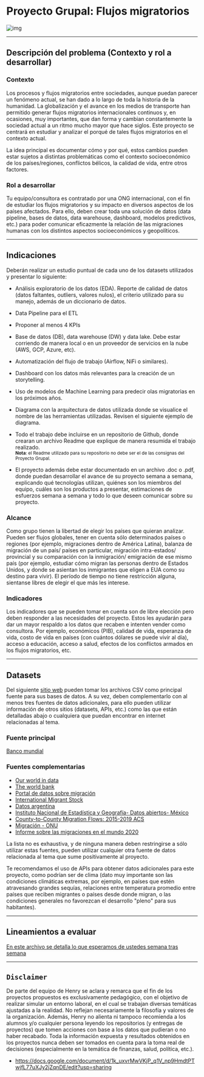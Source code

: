# <b>Proyecto Grupal: Flujos migratorios</b>

![img](https://i.imgur.com/2gHG5uz.png)  

<hr>  

## <b>Descripción del problema</b> (Contexto y rol a desarrollar)  

### <b>Contexto</b>  

Los procesos y flujos migratorios entre sociedades, aunque puedan parecer un fenómeno
actual, se han dado a lo largo de toda la historia de la humanidad. La globalización y el avance en los medios de transporte han permitido generar flujos migratorios internacionales continuos y, en ocasiones, muy importantes, que dan forma y cambian constantemente la sociedad actual a un ritmo mucho mayor que hace siglos.
Este proyecto se centrará en estudiar y analizar el porqué de tales flujos migratorios en el contexto actual.

La idea principal es documentar cómo y por qué, estos cambios pueden estar sujetos a distintas problemáticas como el contexto socioeconómico de los países/regiones, conflictos bélicos, la calidad de vida, entre otros factores.

### <b>Rol a desarrollar</b>  

Tu equipo/consultora es contratado por una ONG internacional, con el fin de estudiar los
flujos migratorios y su impacto en diversos aspectos de los países afectados. Para ello, deben crear toda una solución de datos (data pipeline, bases de datos, data warehouse, dashboard, modelos predictivos, etc.) para poder comunicar eficazmente la relación de las migraciones humanas con los distintos aspectos socioeconómicos y geopolíticos.   

<hr>  

## <b>Indicaciones</b>  

Deberán realizar un estudio puntual de cada uno de los datasets utilizados y presentar lo siguiente:

- Análisis exploratorio de los datos (EDA). Reporte de calidad de datos (datos faltantes, outliers, valores nulos), el criterio utilizado para su manejo, además de un diccionario de datos.  

- Data Pipeline para el ETL  

- Proponer al menos 4 KPIs  

- Base de datos (DB), data warehouse (DW) y data lake. Debe estar corriendo de manera local o en un proveedor de servicios en la nube (AWS, GCP, Azure, etc).  

- Automatización del flujo de trabajo (Airflow, NiFi o similares).  

- Dashboard con los datos más relevantes para la creación de un storytelling.

- Uso de modelos de Machine Learning para predecir olas migratorias en los próximos años.  

- Diagrama con la arquitectura de datos utilizada donde se visualice el nombre de las herramientas utilizadas. Revisen el siguiente ejemplo de diagrama.

- Todo el trabajo debe incluirse en un repositorio de Github, donde crearan un archivo Readme que explique de manera resumida el trabajo realizado.  
<small><b>Nota</b>: el Readme utilizado para su repositorio no debe ser el de las consignas del Proyecto Grupal.</small>  

- El proyecto además debe estar documentado en un archivo .doc o .pdf, donde puedan desarrollar el avance de su proyecto semana a semana, explicando qué tecnologías utilizan, quiénes son los miembros del equipo, cuáles son los productos a presentar, estimaciones de esfuerzos semana a semana y todo lo que deseen comunicar sobre su proyecto.  

### <b>Alcance</b>  

Como grupo tienen la libertad de elegir los países que quieran analizar. Pueden ser flujos
globales, tener en cuenta sólo determinados países o regiones (por ejemplo, migraciones
dentro de América Latina), balanza de migración de un país/ países en particular, migración intra-estados/ provincial y su comparación con la inmigración/ emigración de ese mismo país (por ejemplo, estudiar cómo migran las personas dentro de Estados Unidos, y donde se asientan los inmigrantes que eligen a EUA como su destino para vivir).
El período de tiempo no tiene restricción alguna, sientanse libres de elegir el que más les interese.

### <b>Indicadores</b>  

Los indicadores que se pueden tomar en cuenta son de libre elección pero deben responder a las necesidades del proyecto. Estos les ayudarán para dar un mayor respaldo a los datos que recaben e intenten vender como consultora. Por ejemplo, económicos (PIB), calidad de vida, esperanza de vida, costo de vida en países (con cuántos dólares se puede vivir al día), acceso a educación, acceso a salud, efectos de los conflictos armados en los flujos migratorios, etc.  

<hr>  

## <b>Datasets</b>  

Del siguiente [sitio web](https://datos.bancomundial.org/indicator/SM.POP.NETM?end=2017&start=1962) pueden tomar los archivos CSV como principal fuente para sus bases de datos. A su vez, deben complementarlo con al menos tres fuentes de datos adicionales, para ello pueden utilizar información de otros sitios (datasets, APIs, etc.) como las que están detalladas abajo o cualquiera que puedan encontrar en internet relacionadas al tema.

### <b>Fuente principal</b>  

[Banco mundial](https://datos.bancomundial.org/indicator/SM.POP.NETM?end=2017&start=1962) 

### <b>Fuentes complementarias</b>  

- [Our world in data](https://ourworldindata.org/) 
- [The world bank](https://datacatalog.worldbank.org/) 
- [Portal de datos sobre migración](https://www.migrationdataportal.org/es/international-data?i=stock_abs_&t=2020)  
- [International Migrant Stock](https://www.un.org/development/desa/pd/content/international-migrant-stock)
- [Datos argentina](https://www.datos.gob.ar/dataset/interior-ingresos-egresos-personas-al-pais-residencias-otorgadas)
- [Instituto Nacional de Estadística y Geografía- Datos abiertos- México](https://en.www.inegi.org.mx/datosabiertos/)
- [County-to-County Migration Flows: 2015-2019 ACS](https://www.census.gov/data/tables/2019/demo/geographic-mobility/county-to-county-migration-2015-2019.html)
- [Migración - ONU](https://www.un.org/es/global-issues/migration#:~:text=En%202020%20el%20número%20de,164%20millones%20son%20trabajadores%20migrantes.)
- [Informe sobre las migraciones en el mundo 2020](https://worldmigrationreport.iom.int/wmr-2020-interactive/?lang=ES) 

La lista no es exhaustiva, y de ninguna manera deben restringirse a sólo utilizar estas fuentes, pueden utilizar cualquier otra fuente de datos relacionada al tema que sume positivamente al proyecto.

Te recomendamos el uso de APIs para obtener datos adicionales para este proyecto, como podrían ser de clima (dato muy importante son las condiciones climáticas extremas, por ejemplo, en países que estén atravesando grandes sequías, relaciones entre temperatura promedio entre países que reciben migrantes o países desde donde migran, o las condiciones generales no favorezcan el desarrollo "pleno" para sus habitantes).

<hr>

## <b>Lineamientos a evaluar</b>


[En este archivo se detalla lo que esperamos de ustedes semana tras semana](https://docs.google.com/document/d/13yU2EQ6eCFdESCwuP8pINDENgTCQCFEzSmVKqX98OL8/edit?usp=share_link)
<hr>  

## `Disclaimer`
De parte del equipo de Henry se aclara y remarca que el fin de los proyectos propuestos es exclusivamente pedagógico, con el objetivo de realizar simular un entorno laboral, en el cual se trabajan diversas temáticas ajustadas a la realidad. No reflejan necesariamente la filosofía y valores de la organización. Además, Henry no alienta ni tampoco recomienda a los alumnos y/o cualquier persona leyendo los repositorios (y entregas de proyectos) que tomen acciones con base a los datos que pudieran o no haber recabado. Toda la información expuesta y resultados obtenidos en los proyectos nunca deben ser tomados en cuenta para la toma real de decisiones (especialmente en la temática de finanzas, salud, política, etc.).
- https://docs.google.com/document/d/1k_uxvrMwVKjP_q1V_np9HmdtPTwjfL77uXJy2jZqnDE/edit?usp=sharing
